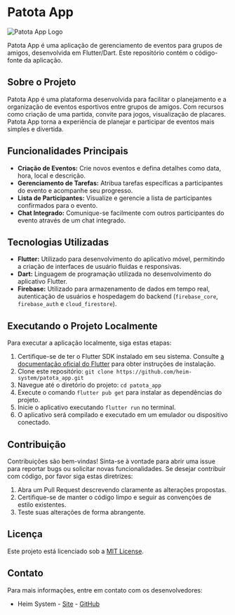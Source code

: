 # Patota App

![Patota App Logo](https://link_para_o_logo.com)

Patota App é uma aplicação de gerenciamento de eventos para grupos de amigos, desenvolvida em Flutter/Dart. Este repositório contém o código-fonte da aplicação.

## Sobre o Projeto

Patota App é uma plataforma desenvolvida para facilitar o planejamento e a organização de eventos esportivos entre grupos de amigos. Com recursos como criação de uma partida, convite para jogos, visualização de placares. Patota App torna a experiência de planejar e participar de eventos mais simples e divertida.

## Funcionalidades Principais

- **Criação de Eventos:** Crie novos eventos e defina detalhes como data, hora, local e descrição.
- **Gerenciamento de Tarefas:** Atribua tarefas específicas a participantes do evento e acompanhe seu progresso.
- **Lista de Participantes:** Visualize e gerencie a lista de participantes confirmados para o evento.
- **Chat Integrado:** Comunique-se facilmente com outros participantes do evento através de um chat integrado.

## Tecnologias Utilizadas

- **Flutter:** Utilizado para desenvolvimento do aplicativo móvel, permitindo a criação de interfaces de usuário fluidas e responsivas.
- **Dart:** Linguagem de programação utilizada no desenvolvimento do aplicativo Flutter.
- **Firebase:** Utilizado para armazenamento de dados em tempo real, autenticação de usuários e hospedagem do backend (`firebase_core`, `firebase_auth` e `cloud_firestore`).

## Executando o Projeto Localmente

Para executar a aplicação localmente, siga estas etapas:

1. Certifique-se de ter o Flutter SDK instalado em seu sistema. Consulte [a documentação oficial do Flutter](https://flutter.dev/docs/get-started/install) para obter instruções de instalação.
2. Clone este repositório: `git clone https://github.com/heim-system/patota_app.git`
3. Navegue até o diretório do projeto: `cd patota_app`
4. Execute o comando `flutter pub get` para instalar as dependências do projeto.
5. Inicie o aplicativo executando `flutter run` no terminal.
6. O aplicativo será compilado e executado em um emulador ou dispositivo conectado.

## Contribuição

Contribuições são bem-vindas! Sinta-se à vontade para abrir uma issue para reportar bugs ou solicitar novas funcionalidades. Se desejar contribuir com código, por favor siga estas diretrizes:

1. Abra um Pull Request descrevendo claramente as alterações propostas.
2. Certifique-se de manter o código limpo e seguir as convenções de estilo existentes.
3. Teste suas alterações de forma abrangente.

## Licença

Este projeto está licenciado sob a [MIT License](https://github.com/heim-system/patota_app/blob/main/LICENSE).

## Contato

Para mais informações, entre em contato com os desenvolvedores:

- Heim System - [Site](https://heim-system.com) - [GitHub](https://github.com/heim-system)
